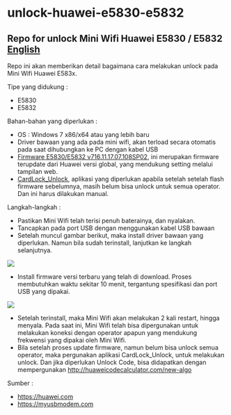 # unlock-huawei-e5830-e5832
## Repo for unlock Mini Wifi Huawei E5830 / E5832 [English](https://github.com/daniasefine/unlock-huawei-e5830-e5832/blob/main/README_en.md)

Repo ini akan memberikan detail bagaimana cara melakukan unlock pada Mini Wifi Huawei E583x. 

Tipe yang didukung :
- E5830
- E5832

Bahan-bahan yang diperlukan :
- OS : Windows 7 x86/x64 atau yang lebih baru
- Driver bawaan yang ada pada mini wifi, akan terload secara otomatis pada saat dihubungkan ke PC dengan kabel USB
- [Firmware E5830/E5832 v716.11.17.07.108SP02](http://download.myusbmodem.com/home/Huawei%20Origional%20Firmwares/E5830/E583XUpdate_716.11.17.07.108SP02.exe), ini merupakan firmware terupdate dari Huawei versi global, yang mendukung setting melalui tampilan web.
- [CardLock_Unlock](http://download.myusbmodem.com/home/Huawei%20Origional%20Firmwares/E5830/CardLock_UnLock.exe), aplikasi yang diperlukan apabila setelah setelah flash firmware sebelumnya, masih belum bisa unlock untuk semua operator. Dan ini harus dilakukan manual.

Langkah-langkah :
- Pastikan Mini Wifi telah terisi penuh baterainya, dan nyalakan.
- Tancapkan pada port USB dengan menggunakan kabel USB bawaan
- Setelah muncul gambar berikut, maka install driver bawaan yang diperlukan. Namun bila sudah terinstall, lanjutkan ke langkah selanjutnya.

![](https://raw.githubusercontent.com/daniasefine/unlock-huawei-e5830-e5832/main/img/e5830-1-driver.PNG)

- Install firmware versi terbaru yang telah di download. Proses membutuhkan waktu sekitar 10 menit, tergantung spesifikasi dan port USB yang dipakai.

![](https://raw.githubusercontent.com/daniasefine/unlock-huawei-e5830-e5832/main/img/e5830-2-driver.PNG)

- Setelah terinstall, maka Mini Wifi akan melakukan 2 kali restart, hingga menyala. Pada saat ini, Mini Wifi telah bisa dipergunakan untuk melakukan koneksi dengan operator apapun yang mendukung frekwensi yang dipakai oleh Mini Wifi.
- Bila setelah proses update firmware, namun belum bisa unlock semua operator, maka pergunakan aplikasi CardLock_Unlock, untuk melakukan unlock. Dan jika diperlukan Unlock Code, bisa didapatkan dengan mempergunakan http://huaweicodecalculator.com/new-algo

Sumber :
- https://huawei.com
- https://myusbmodem.com
